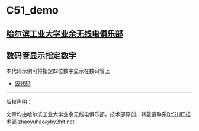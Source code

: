 # C51_demo
## [哈尔滨工业大学业余无线电俱乐部](www.by2hit.net)
## 数码管显示指定数字
本代码示例可将指定四位数字显示在数码管上

* [源代码](/Show_Num/Show_Num.c)

----
版权声明：

文章均由哈尔滨工业大学业余无线电俱乐部，技术部原创，转载请联系[BY2HIT技术部 zhaoyuhao@by2hit.net](zhaoyuhao@by2hit.net)